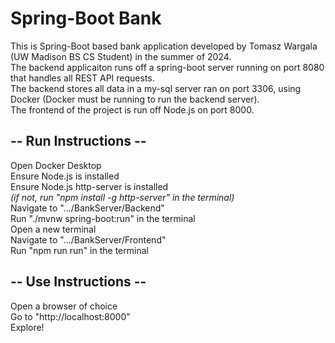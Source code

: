 # Spring-Boot Bank #
This is Spring-Boot based bank application developed by Tomasz Wargala (UW Madison BS CS Student) in the summer of 2024. <br>
The backend applicaiton runs off a spring-boot server running on port 8080 that handles all REST API requests. <br>
The backend stores all data in a my-sql server ran on port 3306, using Docker (Docker must be running to run the backend server). <br>
The frontend of the project is run off Node.js on port 8000. <br>

## -- Run Instructions -- ##
Open Docker Desktop <br>
Ensure Node.js is installed <br>
Ensure Node.js http-server is installed <br>
_(if not, run "npm install -g http-server" in the terminal)_ <br>
Navigate to ".../BankServer/Backend" <br>
Run "./mvnw spring-boot:run" in the terminal <br>
Open a new terminal <br>
Navigate to ".../BankServer/Frontend" <br>
Run "npm run run" in the terminal <br>

## -- Use Instructions -- ##
Open a browser of choice <br>
Go to "http://localhost:8000" <br>
Explore!
